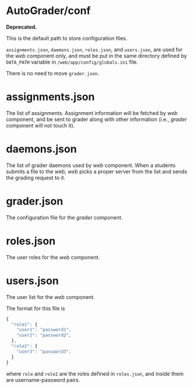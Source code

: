 AutoGrader/conf
===============

**Deprecated.**

This is the default path to store configuration files.

`assignments.json`, `daemons.json`, `roles.json`, and `users.json`, 
are used for the *web* component only, and must be put in the same directory
defined by `DATA_PATH` variable in `/web/app/config/globals.ini` file.

There is no need to move `grader.json`.

assignments.json
================

The list of assignments. Assignment information will be fetched by *web* component, and be sent to grader along with other information (i.e., *grader* component will not touch it).

daemons.json
============

The list of grader daemons used by *web* component. When a students submits a file to the web, *web* picks a proper server from the list
and sends the grading request to it.

grader.json
===========

The configuration file for the *grader* component.

roles.json
==========

The user roles for the *web* component.

users.json
==========

The user list for the *web* component.

The format for this file is 

```javascript
{
  "role1": {
    "user1": "password1",
    "user2": "password2",
  }, 
  "role2": {
    "user3": "password3",
  }
}

```

where `role` and `role2` are the roles defined in `roles.json`, and inside them are username-password pairs.
